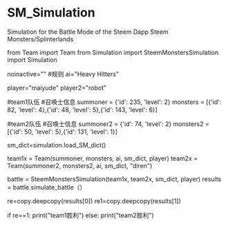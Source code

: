 # SM_Simulation
Simulation for the Battle Mode of the Steem Dapp Steem Monsters/Splinterlands



from Team import Team
from Simulation import SteemMonstersSimulation
import Simulation





noinactive=""
#规则
ai="Heavy Hitters"

player="maiyude"
player2="robot"




#team1队伍
#召唤士信息
summoner = {'id': 235, 'level': 2}
monsters = [{'id': 82, 'level': 4},{'id': 48, 'level': 5},{'id': 143, 'level': 6}]




#team2队伍
#召唤士信息
summoner2 = {'id': 74, 'level': 2}
monsters2 = [{'id': 50, 'level': 5},{'id': 131, 'level': 1}]



sm_dict=simulation.load_SM_dict()



team1x = Team(summoner, monsters, ai, sm_dict, player)
team2x = Team(summoner2, monsters2, ai, sm_dict, "diren")




battle = SteemMonstersSimulation(team1x, team2x, sm_dict, player)
results = battle.simulate_battle（）

re=copy.deepcopy(results[0])
re1=copy.deepcopy(results[1])

if re==1:
    print("team1胜利")
else:
    print("team2胜利")



